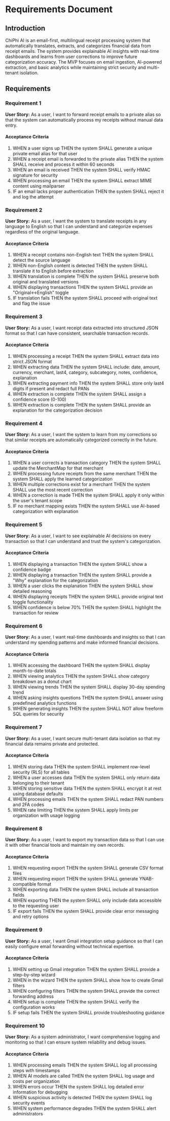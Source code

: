 # Requirements Document

## Introduction

ChiPhi AI is an email-first, multilingual receipt processing system that automatically translates, extracts, and categorizes financial data from receipt emails. The system provides explainable AI insights with real-time dashboards and learns from user corrections to improve future categorization accuracy. The MVP focuses on email ingestion, AI-powered extraction, and basic analytics while maintaining strict security and multi-tenant isolation.

## Requirements

### Requirement 1

**User Story:** As a user, I want to forward receipt emails to a private alias so that the system can automatically process my receipts without manual data entry.

#### Acceptance Criteria

1. WHEN a user signs up THEN the system SHALL generate a unique private email alias for that user
2. WHEN a receipt email is forwarded to the private alias THEN the system SHALL receive and process it within 60 seconds
3. WHEN an email is received THEN the system SHALL verify HMAC signature for security
4. WHEN processing an email THEN the system SHALL extract MIME content using mailparser
5. IF an email lacks proper authentication THEN the system SHALL reject it and log the attempt

### Requirement 2

**User Story:** As a user, I want the system to translate receipts in any language to English so that I can understand and categorize expenses regardless of the original language.

#### Acceptance Criteria

1. WHEN a receipt contains non-English text THEN the system SHALL detect the source language
2. WHEN non-English content is detected THEN the system SHALL translate it to English before extraction
3. WHEN translation is complete THEN the system SHALL preserve both original and translated versions
4. WHEN displaying transactions THEN the system SHALL provide an "Original↔English" toggle
5. IF translation fails THEN the system SHALL proceed with original text and flag the issue

### Requirement 3

**User Story:** As a user, I want receipt data extracted into structured JSON format so that I can have consistent, searchable transaction records.

#### Acceptance Criteria

1. WHEN processing a receipt THEN the system SHALL extract data into strict JSON format
2. WHEN extracting data THEN the system SHALL include: date, amount, currency, merchant, last4, category, subcategory, notes, confidence, explanation
3. WHEN extracting payment info THEN the system SHALL store only last4 digits if present and redact full PANs
4. WHEN extraction is complete THEN the system SHALL assign a confidence score (0-100)
5. WHEN extraction is complete THEN the system SHALL provide an explanation for the categorization decision

### Requirement 4

**User Story:** As a user, I want the system to learn from my corrections so that similar receipts are automatically categorized correctly in the future.

#### Acceptance Criteria

1. WHEN a user corrects a transaction category THEN the system SHALL update the MerchantMap for that merchant
2. WHEN processing future receipts from the same merchant THEN the system SHALL apply the learned categorization
3. WHEN multiple corrections exist for a merchant THEN the system SHALL use the most recent correction
4. WHEN a correction is made THEN the system SHALL apply it only within the user's tenant scope
5. IF no merchant mapping exists THEN the system SHALL use AI-based categorization with explanation

### Requirement 5

**User Story:** As a user, I want to see explainable AI decisions on every transaction so that I can understand and trust the system's categorization.

#### Acceptance Criteria

1. WHEN displaying a transaction THEN the system SHALL show a confidence badge
2. WHEN displaying a transaction THEN the system SHALL provide a "Why" explanation for the categorization
3. WHEN a user clicks the explanation THEN the system SHALL show detailed reasoning
4. WHEN displaying receipts THEN the system SHALL provide original text toggle functionality
5. WHEN confidence is below 70% THEN the system SHALL highlight the transaction for review

### Requirement 6

**User Story:** As a user, I want real-time dashboards and insights so that I can understand my spending patterns and make informed financial decisions.

#### Acceptance Criteria

1. WHEN accessing the dashboard THEN the system SHALL display month-to-date totals
2. WHEN viewing analytics THEN the system SHALL show category breakdown as a donut chart
3. WHEN viewing trends THEN the system SHALL display 30-day spending trend
4. WHEN asking insights questions THEN the system SHALL answer using predefined analytics functions
5. WHEN generating insights THEN the system SHALL NOT allow freeform SQL queries for security

### Requirement 7

**User Story:** As a user, I want secure multi-tenant data isolation so that my financial data remains private and protected.

#### Acceptance Criteria

1. WHEN storing data THEN the system SHALL implement row-level security (RLS) for all tables
2. WHEN a user accesses data THEN the system SHALL only return data belonging to their tenant
3. WHEN storing sensitive data THEN the system SHALL encrypt it at rest using database defaults
4. WHEN processing emails THEN the system SHALL redact PAN numbers and 2FA codes
5. WHEN rate limiting THEN the system SHALL apply limits per organization with usage logging

### Requirement 8

**User Story:** As a user, I want to export my transaction data so that I can use it with other financial tools and maintain my own records.

#### Acceptance Criteria

1. WHEN requesting export THEN the system SHALL generate CSV format files
2. WHEN requesting export THEN the system SHALL generate YNAB-compatible format
3. WHEN exporting data THEN the system SHALL include all transaction fields
4. WHEN exporting THEN the system SHALL only include data accessible to the requesting user
5. IF export fails THEN the system SHALL provide clear error messaging and retry options

### Requirement 9

**User Story:** As a user, I want Gmail integration setup guidance so that I can easily configure email forwarding without technical expertise.

#### Acceptance Criteria

1. WHEN setting up Gmail integration THEN the system SHALL provide a step-by-step wizard
2. WHEN in the wizard THEN the system SHALL show how to create Gmail filters
3. WHEN configuring filters THEN the system SHALL provide the correct forwarding address
4. WHEN setup is complete THEN the system SHALL verify the configuration works
5. IF setup fails THEN the system SHALL provide troubleshooting guidance

### Requirement 10

**User Story:** As a system administrator, I want comprehensive logging and monitoring so that I can ensure system reliability and debug issues.

#### Acceptance Criteria

1. WHEN processing emails THEN the system SHALL log all processing steps with timestamps
2. WHEN AI models are called THEN the system SHALL log usage and costs per organization
3. WHEN errors occur THEN the system SHALL log detailed error information for debugging
4. WHEN suspicious activity is detected THEN the system SHALL log security events
5. WHEN system performance degrades THEN the system SHALL alert administrators